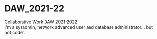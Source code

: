 # DAW_2021-22
Collaborative Work DAW 2021-2022
<br>I'm a sysadmin, network advanced user and database administrator... but not coder.
